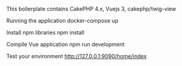 This bolierplate contains
CakePHP 4.x, Vuejs 3, cakephp/twig-view

Running the application
docker-compose up

Install npm libraries
npm install

Compile Vue application
npm run development

Test your environment
http://127.0.0.1:9090/home/index
